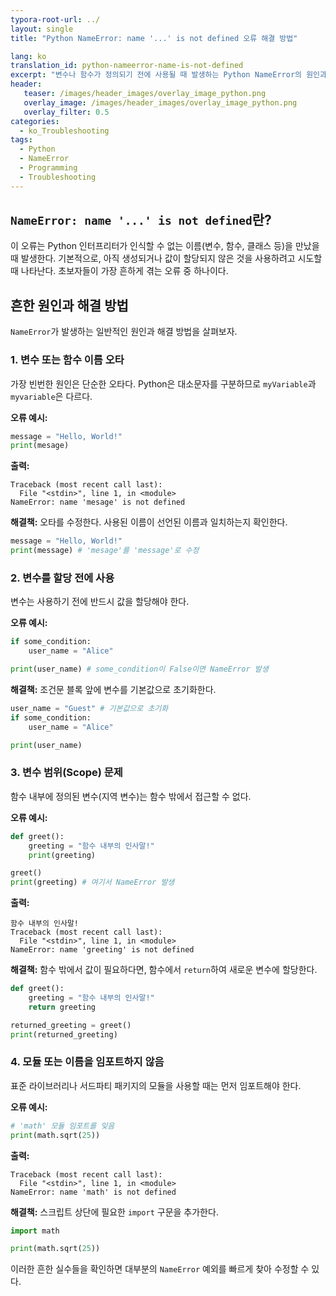 ```yaml
---
typora-root-url: ../
layout: single
title: "Python NameError: name '...' is not defined 오류 해결 방법"

lang: ko
translation_id: python-nameerror-name-is-not-defined
excerpt: "변수나 함수가 정의되기 전에 사용될 때 발생하는 Python NameError의 원인과 해결 방법을 알아봅니다. 오타, 변수 범위 등 흔한 원인을 확인하세요."
header:
   teaser: /images/header_images/overlay_image_python.png
   overlay_image: /images/header_images/overlay_image_python.png
   overlay_filter: 0.5
categories:
  - ko_Troubleshooting
tags:
  - Python
  - NameError
  - Programming
  - Troubleshooting
---
```


## `NameError: name '...' is not defined`란?

이 오류는 Python 인터프리터가 인식할 수 없는 이름(변수, 함수, 클래스 등)을 만났을 때 발생한다.
기본적으로, 아직 생성되거나 값이 할당되지 않은 것을 사용하려고 시도할 때 나타난다.
초보자들이 가장 흔하게 겪는 오류 중 하나이다.

## 흔한 원인과 해결 방법

`NameError`가 발생하는 일반적인 원인과 해결 방법을 살펴보자.

### 1. 변수 또는 함수 이름 오타

가장 빈번한 원인은 단순한 오타다. Python은 대소문자를 구분하므로 `myVariable`과 `myvariable`은 다르다.

**오류 예시:**
```python
message = "Hello, World!"
print(mesage)
```

**출력:**
```
Traceback (most recent call last):
  File "<stdin>", line 1, in <module>
NameError: name 'mesage' is not defined
```

**해결책:**
오타를 수정한다. 사용된 이름이 선언된 이름과 일치하는지 확인한다.

```python
message = "Hello, World!"
print(message) # 'mesage'를 'message'로 수정
```

### 2. 변수를 할당 전에 사용

변수는 사용하기 전에 반드시 값을 할당해야 한다.

**오류 예시:**
```python
if some_condition:
    user_name = "Alice"

print(user_name) # some_condition이 False이면 NameError 발생
```

**해결책:**
조건문 블록 앞에 변수를 기본값으로 초기화한다.

```python
user_name = "Guest" # 기본값으로 초기화
if some_condition:
    user_name = "Alice"

print(user_name)
```

### 3. 변수 범위(Scope) 문제

함수 내부에 정의된 변수(지역 변수)는 함수 밖에서 접근할 수 없다.

**오류 예시:**
```python
def greet():
    greeting = "함수 내부의 인사말!"
    print(greeting)

greet()
print(greeting) # 여기서 NameError 발생
```

**출력:**
```
함수 내부의 인사말!
Traceback (most recent call last):
  File "<stdin>", line 1, in <module>
NameError: name 'greeting' is not defined
```

**해결책:**
함수 밖에서 값이 필요하다면, 함수에서 `return`하여 새로운 변수에 할당한다.

```python
def greet():
    greeting = "함수 내부의 인사말!"
    return greeting

returned_greeting = greet()
print(returned_greeting)
```

### 4. 모듈 또는 이름을 임포트하지 않음

표준 라이브러리나 서드파티 패키지의 모듈을 사용할 때는 먼저 임포트해야 한다.

**오류 예시:**
```python
# 'math' 모듈 임포트를 잊음
print(math.sqrt(25))
```

**출력:**
```
Traceback (most recent call last):
  File "<stdin>", line 1, in <module>
NameError: name 'math' is not defined
```

**해결책:**
스크립트 상단에 필요한 `import` 구문을 추가한다.

```python
import math

print(math.sqrt(25))
```

이러한 흔한 실수들을 확인하면 대부분의 `NameError` 예외를 빠르게 찾아 수정할 수 있다.
